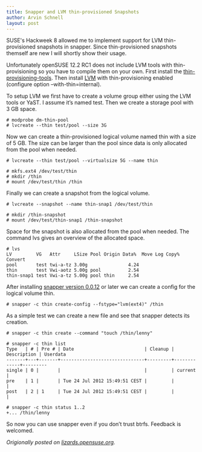 ```yaml
---
title: Snapper and LVM thin-provisioned Snapshots
author: Arvin Schnell
layout: post
---
```


SUSE's Hackweek 8 allowed me to implement support for LVM
thin-provisioned snapshots in snapper. Since thin-provisioned
snapshots themself are new I will shortly show their usage.

Unfortunately openSUSE 12.2 RC1 does not include LVM tools with
thin-provisioning so you have to compile them on your own. First
install the
[thin-provisioning-tools](https://github.com/jthornber/thin-provisioning-tools). Then
install [LVM](ftp://sources.redhat.com/pub/lvm2/LVM2.2.02.96.tgz) with
thin-provisioning enabled (configure option –with-thin=internal).

To setup LVM we first have to create a volume group either using the
LVM tools or YaST. I assume it’s named test. Then we create a storage
pool with 3 GB space.

~~~
# modprobe dm-thin-pool
# lvcreate --thin test/pool --size 3G
~~~

Now we can create a thin-provisioned logical volume named thin with a
size of 5 GB. The size can be larger than the pool since data is only
allocated from the pool when needed.

~~~
# lvcreate --thin test/pool --virtualsize 5G --name thin

# mkfs.ext4 /dev/test/thin
# mkdir /thin
# mount /dev/test/thin /thin
~~~

Finally we can create a snapshot from the logical volume.

~~~
# lvcreate --snapshot --name thin-snap1 /dev/test/thin

# mkdir /thin-snapshot
# mount /dev/test/thin-snap1 /thin-snapshot
~~~

Space for the snapshot is also allocated from the pool when
needed. The command lvs gives an overview of the allocated space.

~~~
# lvs
LV         VG   Attr     LSize Pool Origin Data%  Move Log Copy%  Convert
pool       test twi-a-tz 3.00g               4.24
thin       test Vwi-aotz 5.00g pool          2.54
thin-snap1 test Vwi-a-tz 5.00g pool thin     2.54
~~~

After installing [snapper version
0.0.12](https://build.opensuse.org/project/show/filesystems:snapper)
or later we can create a config for the logical volume thin.

~~~
# snapper -c thin create-config --fstype="lvm(ext4)" /thin
~~~

As a simple test we can create a new file and see that snapper detects its creation.

~~~
# snapper -c thin create --command "touch /thin/lenny"

# snapper -c thin list
Type   | # | Pre # | Date                          | Cleanup | Description | Userdata
-------+---+-------+-------------------------------+---------+-------------+---------
single | 0 |       |                               |         | current     |
pre    | 1 |       | Tue 24 Jul 2012 15:49:51 CEST |         |             |
post   | 2 | 1     | Tue 24 Jul 2012 15:49:51 CEST |         |             |

# snapper -c thin status 1..2
+... /thin/lenny
~~~

So now you can use snapper even if you don’t trust btrfs. Feedback is welcomed.

_Origionally posted on
[lizards.opensuse.org](https://lizards.opensuse.org/2012/07/25/snapper-lvm/)._
